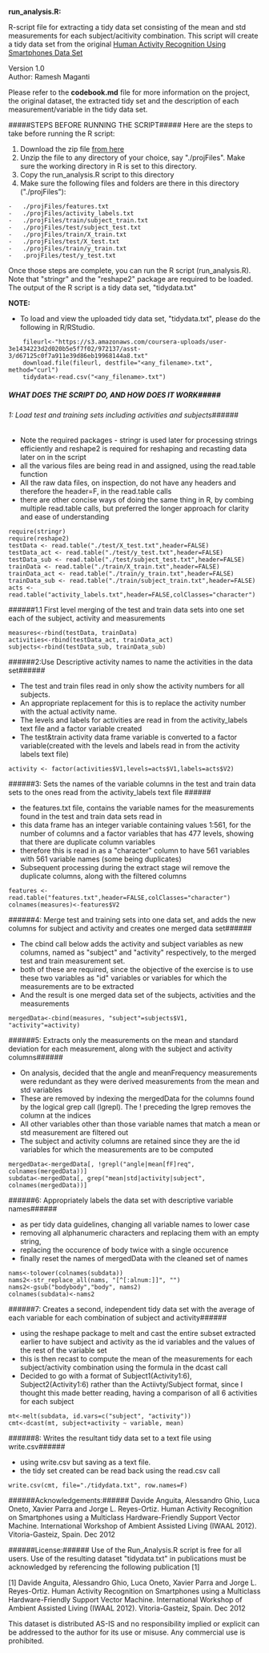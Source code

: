 **run_analysis.R:** 

R-script file for extracting a tidy data set consisting of the mean and std measurements for each subject/acitivity combination. This script will create a tidy data set from the original [Human Activity Recognition Using Smartphones Data Set](http://archive.ics.uci.edu/ml/datasets/Human+Activity+Recognition+Using+Smartphones) 

Version 1.0               
Author: Ramesh Maganti

Please refer to the **codebook.md** file for more information on the project, the original dataset, the extracted tidy set and the description of each measurement/variable in the tidy data set.


#####STEPS BEFORE RUNNING THE SCRIPT#####
Here are the steps to take before running the R script:

1. Download the zip file [from here](https://d396qusza40orc.cloudfront.net/getdata%2Fprojectfiles%2FUCI%20HAR%20Dataset.zip)
2. Unzip the file to any directory of your choice, say "./projFiles".
Make sure the working directory in R is set to this directory.
4.   Copy the run_analysis.R script to this directory
5.   Make sure the following files and folders are there in this directory ("./projFiles"):

	- 	./projFiles/features.txt
	- 	./projFiles/activity_labels.txt
	- 	./projFiles/train/subject_train.txt
	- 	./projFiles/test/subject_test.txt
	-  	./projFiles/train/X_train.txt
	-  	./projFiles/test/X_test.txt
	-  	./projFiles/train/y_train.txt
	-  	.projFiles/test/y_test.txt
	
Once those steps are complete, you can run the R script (run_analysis.R). Note that "stringr" and the "reshape2" package are required to be loaded.
The output of the R script is a tidy data set, "tidydata.txt"

**NOTE:**
-	To load and view the uploaded tidy data set, "tidydata.txt", please do the following in R/RStudio. 
```
	fileurl<-"https://s3.amazonaws.com/coursera-uploads/user-3e1434223d2d020b5e5f7f02/972137/asst-3/d67125c0f7a911e39d86eb19968144a8.txt"
	download.file(fileurl, destfile="<any_filename>.txt", method="curl")
	tidydata<-read.csv("<any_filename>.txt")
```

##### WHAT DOES THE SCRIPT DO, AND HOW DOES IT WORK#####
###### 1: Load test and training sets including activities and subjects######
- Note the required packages - stringr is used later for processing strings efficiently and reshape2 is required for reshaping and recasting data later on in the script
- all the various files are being read in and assigned, using the read.table function
- All the raw data files, on inspection, do not have any headers and therefore the header=F, in the read.table calls
- there are other concise ways of doing the same thing in R, by combing multiple read.table calls, but preferred the longer approach for clarity and ease of understanding


```
require(stringr)
require(reshape2)
testData <- read.table("./test/X_test.txt",header=FALSE)
testData_act <- read.table("./test/y_test.txt",header=FALSE)
testData_sub <- read.table("./test/subject_test.txt",header=FALSE)
trainData <- read.table("./train/X_train.txt",header=FALSE)
trainData_act <- read.table("./train/y_train.txt",header=FALSE)
trainData_sub <- read.table("./train/subject_train.txt",header=FALSE)
acts <- read.table("activity_labels.txt",header=FALSE,colClasses="character")
```
######1.1 First level merging of the test and train data sets into one set each of the subject, activity and measurements
```
measures<-rbind(testData, trainData)
activities<-rbind(testData_act, trainData_act)
subjects<-rbind(testData_sub, trainData_sub)
```

######2:Use Descriptive activity names to name the activities in the data set######
- The test and train files read in only show the activity numbers for all subjects. 
- An appropriate replacement for this is to replace the activity number with the actual activity name. 
- The levels and labels for activities are read in from the activity_labels text file and a factor variable created
- The test&train activity data frame variable is converted to a factor variable(created with the levels and labels read in from the activity labels text file) 
 

```
activity <- factor(activities$V1,levels=acts$V1,labels=acts$V2)
```

######3: Sets the names of the variable columns in the test and train data sets to the ones read from the activity_labels text file ######
- the features.txt file, contains the variable names for the measurements found in the test and train data sets read in
- this data frame has an integer variable containing values 1:561, for the number of columns and a factor variables that has 477 levels, showing that there are duplicate column variables
- therefore this is read in as a  "character" column to have 561 variables with 561 variable names (some being duplicates)
- Subsequent processing during the extract stage wil remove the duplicate columns, along with the filtered columns


```
features <- read.table("features.txt",header=FALSE,colClasses="character")
colnames(measures)<-features$V2
```
	
	
######4: Merge test and training sets into one data set, and adds the new columns for subject and activity and creates one merged data set######
- The cbind call below adds the activity and subject variables as new columns, named as "subject" and "activity" respectively, to the merged test and train measurement set.
- both of these are required, since the objective of the exercise is to use these two variables as "id" variables or variables for which the measurements are to be extracted
- And the result is one merged data set of the subjects, activities and the measurements


```
mergedData<-cbind(measures, "subject"=subjects$V1, "activity"=activity)
```

######5: Extracts only the measurements on the mean and standard deviation for each measurement, along with the subject and activity columns######
- On analysis, decided that the angle and meanFrequency measurements were redundant as they were derived measurements from the mean and std variables
- These are removed by indexing the mergedData for the columns found by the logical grep call (lgrepl). The ! preceding the lgrep removes the column at the indices
- All other variables other than those variable names that match a mean or std measurement are filtered out
- The subject and activity columns are retained since they are the id variables for which the measurements are to be computed 


```
mergedData<-mergedData[, !grepl("angle|mean[fF]req", colnames(mergedData))]
subdata<-mergedData[, grep("mean|std|activity|subject", colnames(mergedData))]
```

######6: Appropriately labels the data set with descriptive variable names######
- as per tidy data guidelines, changing all variable names to lower case
- removing all alphanumeric characters and replacing them with an empty string,
- replacing the occurence of body twice with a single occurence
- finally reset the names of mergedData with the cleaned set of names 


```
nams<-tolower(colnames(subdata))
nams2<-str_replace_all(nams, "[^[:alnum:]]", "")
nams2<-gsub("bodybody","body", nams2)
colnames(subdata)<-nams2
```

######7: Creates a second, independent tidy data set with the average of each variable for each combination of subject and activity######
-  using the reshape package to melt and cast the entire subset extracted earlier to have subject and activity as the id variables and the values of the rest of the variable set
-  this is then recast to compute the mean of the measurements for each subject/activity combination using the formula in the dcast call
-  Decided to go with a format of Subject1(Activity1:6), Subject2(Activity1:6) rather than the Actiivty/Subject format, since I thought this made better reading, having a comparison of all 6 activities for each subject


```
mt<-melt(subdata, id.vars=c("subject", "activity"))
cmt<-dcast(mt, subject+activity ~ variable, mean)
```
        
        
######8:  Writes the resultant tidy data set to a text file using write.csv######
- using write.csv but saving as a text file. 
- the tidy set created can be read back using the read.csv call


```
write.csv(cmt, file="./tidydata.txt", row.names=F)
```

######Acknowledgements:######
Davide Anguita, Alessandro Ghio, Luca Oneto, Xavier Parra and Jorge L. Reyes-Ortiz. Human Activity Recognition on Smartphones using a Multiclass Hardware-Friendly Support Vector Machine. International Workshop of Ambient Assisted Living (IWAAL 2012). Vitoria-Gasteiz, Spain. Dec 2012

######License:######
Use of the Run_Analysis.R script is free for all users.
Use of the resulting dataset "tidydata.txt" in publications must be acknowledged by referencing the following publication [1]

[1] Davide Anguita, Alessandro Ghio, Luca Oneto, Xavier Parra and Jorge L. Reyes-Ortiz. Human Activity Recognition on Smartphones using a Multiclass Hardware-Friendly Support Vector Machine. International Workshop of Ambient Assisted Living (IWAAL 2012). Vitoria-Gasteiz, Spain. Dec 2012

This dataset is distributed AS-IS and no responsibility implied or explicit can be addressed to the author for its use or misuse. Any commercial use is prohibited.

		
		

